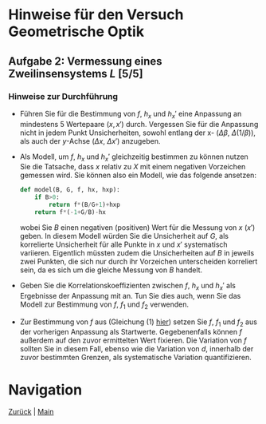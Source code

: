 # Hinweise für den Versuch Geometrische Optik

## Aufgabe 2: Vermessung eines Zweilinsensystems $L$ [5/5]

### Hinweise zur Durchführung

- Führen Sie für die Bestimmung von $f$, $h_{x}$ und $h_{x}'$ eine Anpassung an mindestens 5 Wertepaare $(x, x')$ durch. Vergessen Sie für die Anpassung nicht in jedem Punkt Unsicherheiten, sowohl entlang der x- ($\Delta\beta$,  $\Delta(1/\beta)$), als auch der $y$-Achse ($\Delta x$, $\Delta x'$) anzugeben. 

- Als Modell, um $f$, $h_{x}$ und $h_{x}'$ gleichzeitig bestimmen zu können nutzen Sie die Tatsache, dass $x$ relativ zu $X$ mit einem negativen Vorzeichen gemessen wird. Sie können also ein Modell, wie das folgende ansetzen:

  ```python
  def model(B, G, f, hx, hxp):
      if B>0:
          return f*(B/G+1)+hxp
      return f*(-1+G/B)-hx
  ```

  wobei Sie $B$ einen negativen (positiven) Wert für die Messung von $x$ ($x'$) geben. In diesem Modell würden Sie die Unsicherheit auf $G$, als korrelierte Unsicherheit für alle Punkte in $x$ und $x'$ systematisch variieren. Eigentlich müssten zudem die Unsicherheiten auf $B$ in jeweils zwei Punkten, die sich nur durch ihr Vorzeichen unterscheiden korreliert sein, da es sich um die gleiche Messung von $B$ handelt.

- Geben Sie die Korrelationskoeffizienten zwischen $f$, $h_{x}$ und $h_{x}'$ als Ergebnisse der Anpassung mit an. Tun Sie dies auch, wenn Sie das Modell zur Bestimmung von $f$, $f_{1}$ und $f_{2}$ verwenden.  

- Zur Bestimmung von $f$ aus (Gleichung (1) [hier](https://git.scc.kit.edu/etp-lehre/p1-for-students/-/blob/main/Geometrische_Optik/doc/Hinweise-Aufgabe-2.md)) setzen Sie $f$, $f_{1}$ und $f_{2}$ aus der vorherigen Anpassung als Startwerte. Gegebenenfalls können $f$ außerdem auf den zuvor ermittelten Wert fixieren. Die Variation von $f$ sollten Sie in diesem Fall, ebenso wie die Variation von $d$, innerhalb der zuvor bestimmten Grenzen, als systematische Variation quantifizieren. 

# Navigation

[Zurück](https://git.scc.kit.edu/etp-lehre/p1-for-students/-/blob/main/Geometrische_Optik/doc/Hinweise-Aufgabe-2-c.md) | [Main](https://git.scc.kit.edu/etp-lehre/p1-for-students/-/tree/main/Geometrische_Optik) 
